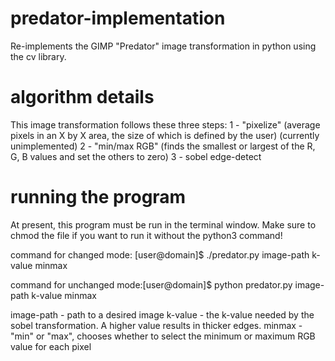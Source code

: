 # predator-implementation
Re-implements the GIMP "Predator" image transformation in python using the cv library.

# algorithm details
This image transformation follows these three steps:
1 - "pixelize" (average pixels in an X by X area, the size of which is defined by the user) (currently unimplemented)
2 - "min/max RGB" (finds the smallest or largest of the R, G, B values and set the others to zero)
3 - sobel edge-detect

# running the program
At present, this program must be run in the terminal window.
Make sure to chmod the file if you want to run it without the python3 command!

command for changed mode: \[user@domain]$ ./predator.py image-path k-value minmax

command for unchanged mode:\[user@domain]$ python predator.py image-path k-value minmax

image-path - path to a desired image
k-value - the k-value needed by the sobel transformation. A higher value results in thicker edges.
minmax - "min" or "max", chooses whether to select the minimum or maximum RGB value for each pixel
